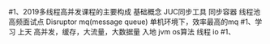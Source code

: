 #1、2019多线程高并发课程的主要构成
    基础概念
    JUC同步工具
    同步容器
    线程池
    高频面试点
    Disruptor
        mq(message queue)
        单机环境下，效率最高的mq
#1、学习
    上天
        高并发，缓存，大流量，大数据量
    入地
        jvm os算法 线程 io
#1、


